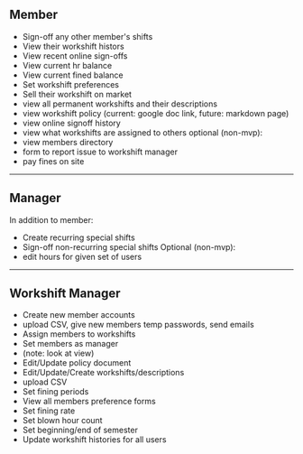 ## Member
* Sign-off any other member's shifts
* View their workshift histors
* View recent online sign-offs
* View current hr balance
* View current fined balance
* Set workshift preferences
* Sell their workshift on market
* view all permanent workshifts and their descriptions
* view workshift policy (current: google doc link, future: markdown page)
* view online signoff history
* view what workshifts are assigned to others
optional (non-mvp):
* view members directory
* form to report issue to workshift manager
* pay fines on site
***
## Manager
In addition to member:
* Create recurring special shifts
* Sign-off non-recurring special shifts
Optional (non-mvp):
* edit hours for given set of users
***
## Workshift Manager
* Create new member accounts
 * upload CSV, give new members temp passwords, send emails
* Assign members to workshifts
* Set members as manager
 * (note: look at view)
* Edit/Update policy document
* Edit/Update/Create workshifts/descriptions
 * upload CSV
* Set fining periods
* View all members preference forms
* Set fining rate
* Set blown hour count
* Set beginning/end of semester
* Update workshift histories for all users